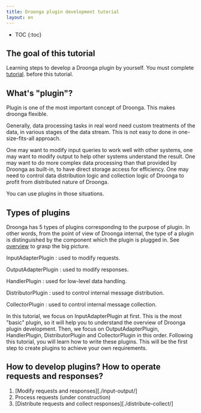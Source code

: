 ```yaml
---
title: Droonga plugin development tutorial
layout: en
---
```


* TOC
{:toc}

## The goal of this tutorial

Learning steps to develop a Droonga plugin by yourself.
You must complete [tutorial][]. before this tutorial.


## What's "plugin"?

Plugin is one of the most important concept of Droonga.
This makes droonga flexible.

Generally, data processing tasks in real word need custom treatments of the data, in various stages of the data stream. This is not easy to done in one-size-fits-all approach.

One may want to modify input queries to work well with other systems, one may want to modify output to help other systems understand the result.
One may want to do more complex data processing than that provided by Droonga as built-in, to have direct storage access for efficiency.
One may need to control data distribution logic and collection logic of Droonga to profit from distributed nature of Droonga.

You can use plugins in those situations.

## Types of plugins

Droonga has 5 types of plugins corresponding to the purpose of plugin.
In other words, from the point of view of Droonga internal, the type of a plugin is distinguished by the component which the plugin is plugged in. See [overview][] to grasp the big picture.

InputAdapterPlugin
: used to modify requests.

OutputAdapterPlugin
: used to modify responses.

HandlerPlugin
: used for low-level data handling.

DistributorPlugin
: used to control internal message distribution.

CollectorPlugin
: used to control internal message collection.

In this tutorial, we focus on InputAdapterPlugin at first. This is the most "basic" plugin, so it will help you to understand the overview of Droonga plugin development.
Then, we focus on OutputAdapterPlugin, HandlerPlugin, DistributorPlugin and CollectorPlugin in this order.
Following this tutorial, you will learn how to write these plugins. This will be the first step to create plugins to achieve your own requirements.

## How to develop plugins? How to operate requests and responses?

 1. [Modify requests and responses][./input-output/]
 2. Process requests (under construction)
 3. [Distribute requests and collect responses][./distribute-collect/]

  [tutorial]: ../
  [overview]: ../../overview/
